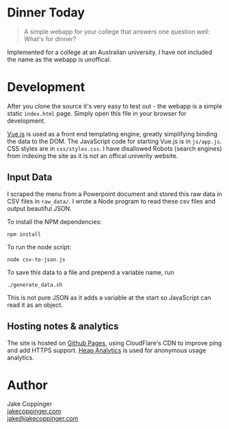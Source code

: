 Dinner Today
============

>   A simple webapp for your college that answers one question well: What's for dinner?

Implemented for a college at an Australian university. I have not included the name as the webapp is unoffical.

# Development
After you clone the source it's very easy to test out - the webapp is a simple static `index.html` page. Simply open this file in your browser for development.

[Vue.js](https://vuejs.org/) is used as a front end templating engine, greatly simplifying binding the data to the DOM. The JavaScript code for starting Vue.js is in `js/app.js`. CSS styles are in `css/styles.css`. I have disallowed Robots (search engines) from indexing the site as it is not an offical univerity website.

## Input Data
I scraped the menu from a Powerpoint document and stored this raw data in CSV files in `raw_data/`. I wrote a Node program to read these csv files and output beautiful JSON.

To install the NPM dependencies:

```
npm install
```

To run the node script:

```
node csv-to-json.js
```

To save this data to a file and prepend a variable name, run

```
./generate_data.sh
```

This is not pure JSON as it adds a variable at the start so JavaScript can read it as an object.

## Hosting notes & analytics
The site is hosted on [Github Pages](https://pages.github.com/), using CloudFlare's CDN to improve ping and add HTTPS support. [Heap Analytics](https://heapanalytics.com/) is used for anonymous usage analytics. 

# Author
Jake Coppinger  
[jakecoppinger.com](http://www.jakecoppinger.com)  
[jake@jakecoppinger.com](mailto:jake@jakecoppinger.com)